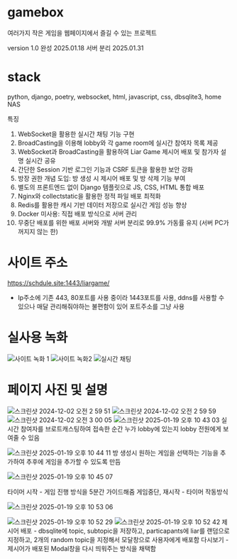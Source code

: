 # gamebox
여러가지 작은 게임을 웹페이지에서 즐길 수 있는 프로젝트

version 1.0 완성 2025.01.18
서버 분리 2025.01.31

# stack
python, django, poetry, websocket, html, javascript, css, dbsqlite3, home NAS

특징 
1. WebSocket을 활용한 실시간 채팅 기능 구현
2. BroadCasting을 이용해 lobby와 각 game room에 실시간 참여자 목록 제공
3. WebSocket과 BroadCasting을 활용하여 Liar Game 제시어 배포 및 참가자 설명 실시간 공유
4. 간단한 Session 기반 로그인 기능과 CSRF 토큰을 활용한 보안 강화
5. 방장 권한 개념 도입: 방 생성 시 제시어 배포 및 방 삭제 기능 부여
6. 별도의 프론트엔드 없이 Django 템플릿으로 JS, CSS, HTML 통합 배포
7. Nginx와 collectstatic을 활용한 정적 파일 배포 최적화
8. Redis를 활용한 캐시 기반 데이터 저장으로 실시간 게임 성능 향상
9. Docker 미사용: 직접 배포 방식으로 서버 관리
10. 무중단 배포를 위한 배포 서버와 개발 서버 분리로 99.9% 가동률 유지 (서버 PC가 꺼지지 않는 한)


# 사이트 주소
https://schdule.site:1443/liargame/
- Ip주소에 기존 443, 80포트를 사용 중이라 1443포트를 사용, ddns를 사용할 수 있으나 매달 관리해줘야하는 불편함이 있어 포트주소를 그냥 사용

# 실사용 녹화
![사이트 녹화 1](https://github.com/user-attachments/assets/8d98a36d-8b0e-4003-bec0-ca9010b53743)
![사이트 녹화2](https://github.com/user-attachments/assets/91cb6e12-54b9-45aa-a928-68a66531926b)
![실시간 채팅](https://github.com/user-attachments/assets/045a139c-d8ca-42de-8bb2-e7f6cc988109)


# 페이지 사진 및 설명
![스크린샷 2024-12-02 오전 2 59 51](https://github.com/user-attachments/assets/52bbfe58-ed1d-44a7-98e0-ed76d4d705a5)
![스크린샷 2024-12-02 오전 2 59 59](https://github.com/user-attachments/assets/b9e9bb3e-b0bc-452e-b5aa-2d314adffa68)
![스크린샷 2024-12-02 오전 3 00 05](https://github.com/user-attachments/assets/fefe7269-f162-4b56-b0d0-1698f06afe73)
![스크린샷 2025-01-19 오후 10 43 03](https://github.com/user-attachments/assets/cd2d091b-08e1-45f8-92a6-094b496a7117)
 실시간 참여자를 브로트캐스팅하여 접속한 순간 누가 lobby에 있는지 lobby 전원에게 보여줄 수 있음

![스크린샷 2025-01-19 오후 10 44 11](https://github.com/user-attachments/assets/0c8f7f03-5ac8-4863-855b-dfbc84872ae5)
방 생성시 원하는 게임을 선택하는 기능을 추가하여 추후에 게임을 추가할 수 있도록 만듬

![스크린샷 2025-01-19 오후 10 45 07](https://github.com/user-attachments/assets/969e3c8f-f92b-4231-8016-770e9a9473a6)


타이머 시작 - 게임 진행 방식을 5분간 가이드해줌
게임중단, 재시작 - 타이머 작동방식

![스크린샷 2025-01-19 오후 10 53 06](https://github.com/user-attachments/assets/3860e4ba-7dab-47f7-a763-be2b047416a0)

![스크린샷 2025-01-19 오후 10 52 29](https://github.com/user-attachments/assets/34bb5f89-8cfd-418b-8698-66ec4a92bc3d)
![스크린샷 2025-01-19 오후 10 52 42](https://github.com/user-attachments/assets/8112f200-2e32-450f-a566-1a8bcfbcc3c2)
제시어 배포  - dbsqlite에 topic, subtopic을 저장하고, particapants에 liar를 랜덤으로 지정하고, 2개의 random topic을 지정해서 모달창으로 사용자에게 배포함
다시보기 - 제시어가 배포된 Modal창을 다시 띄워주는 방식을 채택함

